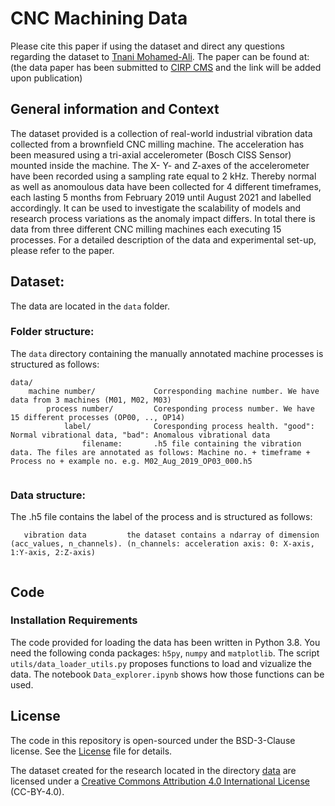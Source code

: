<!---

    Copyright (c) 2019 Robert Bosch GmbH and its subsidiaries.

-->

# CNC Machining Data 

Please cite this paper if using the dataset and direct any questions regarding the dataset to [Tnani Mohamed-Ali](mailto:mohamed-ali.tnani@boschrexroth.de). The paper can be found at: (the data paper has been submitted to [CIRP CMS](https://www.cirp-cms2022.org) and the link will be added upon publication)

## General information and Context
The dataset provided is a collection of real-world industrial vibration data collected from a brownfield CNC milling machine. The acceleration has been measured using a tri-axial accelerometer (Bosch CISS Sensor) mounted inside the machine. The X- Y- and Z-axes of the accelerometer have been recorded using a sampling rate equal to 2 kHz. Thereby normal as well as anomoulous data have been collected for 4 different timeframes, each lasting 5 months from February 2019 until August 2021 and labelled accordingly. It can be used to investigate the scalability of models and research process variations as the anomaly impact differs. In total there is data from three different CNC milling machines each executing 15 processes. For a detailed description of the data and experimental set-up, please refer to the paper. 

## Dataset:

The data are located in the `data` folder.

### Folder structure: 

The `data` directory containing the manually annotated machine processes is structured as follows:
```
data/
    machine number/             Corresponding machine number. We have data from 3 machines (M01, M02, M03)
        process number/         Coresponding process number. We have 15 different processes (OP00, .., OP14)
            label/              Coresponding process health. "good": Normal vibrational data, "bad": Anomalous vibrational data
                filename:       .h5 file containing the vibration data. The files are annotated as follows: Machine no. + timeframe + Process no + example no. e.g. M02_Aug_2019_OP03_000.h5
    
```

### Data structure: 

The .h5 file contains the label of the process and is structured as follows: 
```
   vibration data         the dataset contains a ndarray of dimension (acc_values, n_channels). (n_channels: acceleration axis: 0: X-axis, 1:Y-axis, 2:Z-axis)
    
```

## Code

### Installation Requirements

The code provided for loading the data has been written in Python 3.8. You need the following conda packages: `h5py`, `numpy` and `matplotlib`. The script `utils/data_loader_utils.py` proposes functions to load and vizualize the data. The notebook `Data_explorer.ipynb` shows how those functions can be used.


## License
The code in this repository is open-sourced under the BSD-3-Clause license. See the [License](utils/License) file for details.

The dataset created for the research located in the directory [data](data) are licensed under a [Creative Commons Attribution 4.0 International
License](http://creativecommons.org/licenses/by/4.0/) (CC-BY-4.0).

